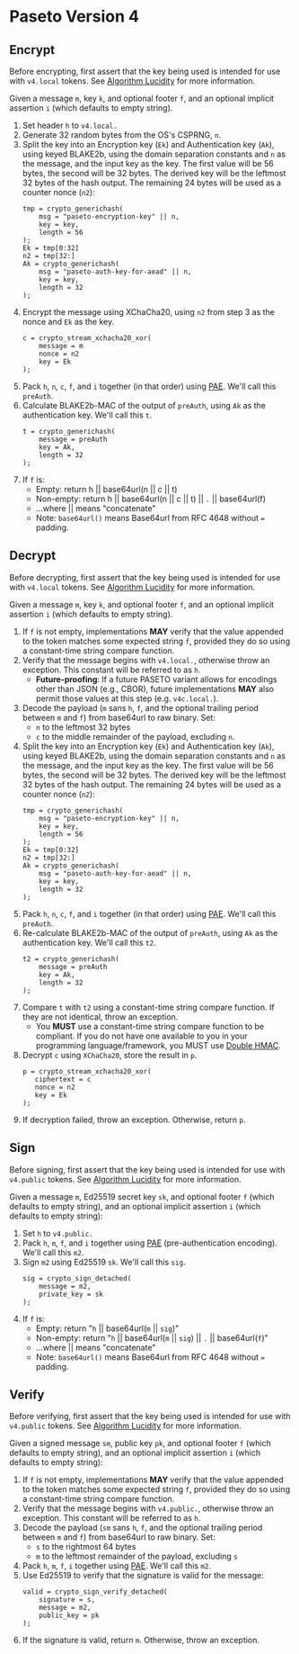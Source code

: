 # Paseto Version 4

## Encrypt

Before encrypting, first assert that the key being used is intended for use
with `v4.local` tokens.
See [Algorithm Lucidity](../02-Implementation-Guide/03-Algorithm-Lucidity.md)
for more information.

Given a message `m`, key `k`, and optional footer `f`, and an optional
implicit assertion `i` (which defaults to empty string).

1. Set header `h` to `v4.local.`
2. Generate 32 random bytes from the OS's CSPRNG, `n`.
3. Split the key into an Encryption key (`Ek`) and Authentication key (`Ak`),
   using keyed BLAKE2b, using the domain separation constants and `n` as the
   message, and the input key as the key. The first value will be 56 bytes,
   the second will be 32 bytes.
   The derived key will be the leftmost 32 bytes of the hash output.
   The remaining 24 bytes will be used as a counter nonce (`n2`):
   ```
   tmp = crypto_generichash(
       msg = "paseto-encryption-key" || n,
       key = key,
       length = 56
   );
   Ek = tmp[0:32]
   n2 = tmp[32:]
   Ak = crypto_generichash(
       msg = "paseto-auth-key-for-aead" || n,
       key = key,
       length = 32
   );
   ```
4. Encrypt the message using XChaCha20, using `n2` from step 3 as the nonce and `Ek` as the key.
   ```
   c = crypto_stream_xchacha20_xor(
       message = m
       nonce = n2
       key = Ek
   );
   ```
5. Pack `h`, `n`, `c`, `f`, and `i` together (in that order) using
   [PAE](Common.md#authentication-padding).
   We'll call this `preAuth`.
6. Calculate BLAKE2b-MAC of the output of `preAuth`, using `Ak` as the
   authentication key. We'll call this `t`.
   ```
   t = crypto_generichash(
       message = preAuth
       key = Ak,
       length = 32
   );
   ```
7. If `f` is:
    * Empty: return h || base64url(n || c || t)
    * Non-empty: return h || base64url(n || c || t) || `.` || base64url(f)
    * ...where || means "concatenate"
    * Note: `base64url()` means Base64url from RFC 4648 without `=` padding.

## Decrypt

Before decrypting, first assert that the key being used is intended for use
with `v4.local` tokens.
See [Algorithm Lucidity](../02-Implementation-Guide/03-Algorithm-Lucidity.md)
for more information.

Given a message `m`, key `k`, and optional footer `f`, and an optional
implicit assertion `i` (which defaults to empty string).

1. If `f` is not empty, implementations **MAY** verify that the value appended
   to the token matches some expected string `f`, provided they do so using a
   constant-time string compare function.
2. Verify that the message begins with `v4.local.`, otherwise throw an
   exception. This constant will be referred to as `h`.
   * **Future-proofing**: If a future PASETO variant allows for encodings other
     than JSON (e.g., CBOR), future implementations **MAY** also permit those 
     values at this step (e.g. `v4c.local.`).
3. Decode the payload (`m` sans `h`, `f`, and the optional trailing period
   between `m` and `f`) from base64url to raw binary. Set:
    * `n` to the leftmost 32 bytes
    * `c` to the middle remainder of the payload, excluding `n`.
4. Split the key into an Encryption key (`Ek`) and Authentication key (`Ak`),
   using keyed BLAKE2b, using the domain separation constants and `n` as the
   message, and the input key as the key. The first value will be 56 bytes,
   the second will be 32 bytes.
   The derived key will be the leftmost 32 bytes of the hash output.
   The remaining 24 bytes will be used as a counter nonce (`n2`):
   ```
   tmp = crypto_generichash(
       msg = "paseto-encryption-key" || n,
       key = key,
       length = 56
   );
   Ek = tmp[0:32]
   n2 = tmp[32:]
   Ak = crypto_generichash(
       msg = "paseto-auth-key-for-aead" || n,
       key = key,
       length = 32
   );
   ```
5. Pack `h`, `n`, `c`, `f`, and `i` together (in that order) using
   [PAE](Common.md#authentication-padding).
   We'll call this `preAuth`.
6. Re-calculate BLAKE2b-MAC of the output of `preAuth`, using `Ak` as the
   authentication key. We'll call this `t2`.
   ```
   t2 = crypto_generichash(
       message = preAuth
       key = Ak,
       length = 32
   );
   ```
7. Compare `t` with `t2` using a constant-time string compare function. If they
   are not identical, throw an exception.
    * You **MUST** use a constant-time string compare function to be compliant.
      If you do not have one available to you in your programming language/framework,
      you MUST use [Double HMAC](https://paragonie.com/blog/2015/11/preventing-timing-attacks-on-string-comparison-with-double-hmac-strategy).
8. Decrypt `c` using `XChaCha20`, store the result in `p`.
   ```
   p = crypto_stream_xchacha20_xor(
      ciphertext = c
      nonce = n2
      key = Ek
   );
   ```
9. If decryption failed, throw an exception. Otherwise, return `p`.

## Sign

Before signing, first assert that the key being used is intended for use
with `v4.public` tokens.
See [Algorithm Lucidity](../02-Implementation-Guide/03-Algorithm-Lucidity.md)
for more information.

Given a message `m`, Ed25519 secret key `sk`, and
optional footer `f` (which defaults to empty string), and an optional
implicit assertion `i` (which defaults to empty string):

1. Set `h` to `v4.public.`
2. Pack `h`, `m`, `f`, and `i` together using
   [PAE](Common.md#authentication-padding)
   (pre-authentication encoding). We'll call this `m2`.
3. Sign `m2` using Ed25519 `sk`. We'll call this `sig`.
   ```
   sig = crypto_sign_detached(
       message = m2,
       private_key = sk
   );
   ```
4. If `f` is:
    * Empty: return "`h` || base64url(`m` || `sig`)"
    * Non-empty: return "`h` || base64url(`m` || `sig`) || `.` || base64url(`f`)"
    * ...where || means "concatenate"
    * Note: `base64url()` means Base64url from RFC 4648 without `=` padding.

## Verify

Before verifying, first assert that the key being used is intended for use
with `v4.public` tokens.
See [Algorithm Lucidity](../02-Implementation-Guide/03-Algorithm-Lucidity.md)
for more information.

Given a signed message `sm`, public key `pk`, and optional footer `f`
(which defaults to empty string), and an optional
implicit assertion `i` (which defaults to empty string):

1. If `f` is not empty, implementations **MAY** verify that the value appended
   to the token matches some expected string `f`, provided they do so using a
   constant-time string compare function.
2. Verify that the message begins with `v4.public.`, otherwise throw an exception.
   This constant will be referred to as `h`.
3. Decode the payload (`sm` sans `h`, `f`, and the optional trailing period
   between `m` and `f`) from base64url to raw binary. Set:
    * `s` to the rightmost 64 bytes
    * `m` to the leftmost remainder of the payload, excluding `s`
4. Pack `h`, `m`, `f`, `i` together using
   [PAE](Common.md#authentication-padding).
   We'll call this `m2`.
5. Use Ed25519 to verify that the signature is valid for the message:
   ```
   valid = crypto_sign_verify_detached(
       signature = s,
       message = m2,
       public_key = pk
   );
   ```
6. If the signature is valid, return `m`. Otherwise, throw an exception.
